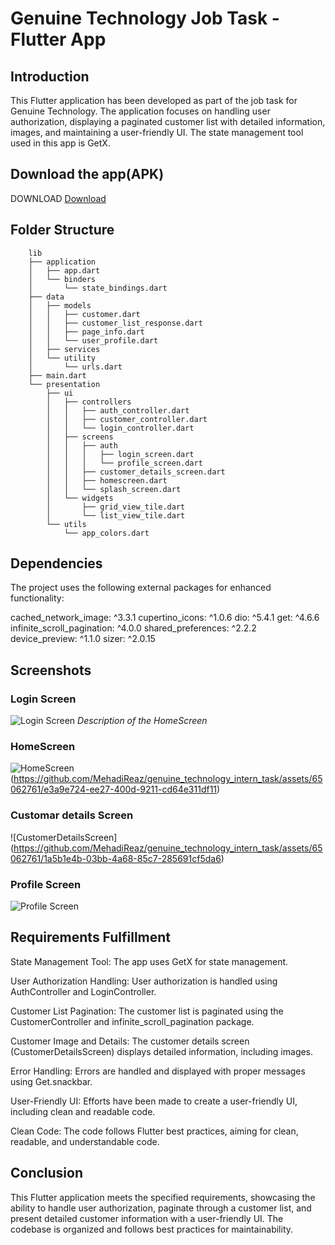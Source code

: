 # Genuine Technology Job Task - Flutter App

## Introduction

This Flutter application has been developed as part of the job task for Genuine Technology. The application focuses on handling user authorization, displaying a paginated customer list with detailed information, images, and maintaining a user-friendly UI. The state management tool used in this app is GetX.

## Download the app(APK)
 DOWNLOAD
 [Download](https://drive.google.com/file/d/1RfRCj4jWerhws1TZmfkzndL761V53GJn/view?usp=sharing)


## Folder Structure

        lib
        ├── application
        │   ├── app.dart
        │   └── binders
        │       └── state_bindings.dart
        ├── data
        │   ├── models
        │   │   ├── customer.dart
        │   │   ├── customer_list_response.dart
        │   │   ├── page_info.dart
        │   │   └── user_profile.dart
        │   ├── services
        │   └── utility
        │       └── urls.dart
        ├── main.dart
        └── presentation
            ├── ui
            │   ├── controllers
            │   │   ├── auth_controller.dart
            │   │   ├── customer_controller.dart
            │   │   └── login_controller.dart
            │   ├── screens
            │   │   ├── auth
            │   │   │   ├── login_screen.dart
            │   │   │   └── profile_screen.dart
            │   │   ├── customer_details_screen.dart
            │   │   ├── homescreen.dart
            │   │   └── splash_screen.dart
            │   └── widgets
            │       ├── grid_view_tile.dart
            │       └── list_view_tile.dart
            └── utils
                └── app_colors.dart

## Dependencies

The project uses the following external packages for enhanced functionality:

cached_network_image: ^3.3.1
cupertino_icons: ^1.0.6
dio: ^5.4.1
get: ^4.6.6
infinite_scroll_pagination: ^4.0.0
shared_preferences: ^2.2.2
device_preview: ^1.1.0
sizer: ^2.0.15

## Screenshots

### Login Screen

![Login Screen](https://github.com/MehadiReaz/genuine_technology_intern_task/assets/65062761/f5bf4862-457a-4944-b742-9ca44afd3baf)
_Description of the HomeScreen_

### HomeScreen

![HomeScreen](https://github.com/MehadiReaz/genuine_technology_intern_task/assets/65062761/4b4b60ca-afe2-4640-8ff6-419fe2999eea)(https://github.com/MehadiReaz/genuine_technology_intern_task/assets/65062761/e3a9e724-ee27-400d-9211-cd64e311df11)

### Customar details Screen

![CustomerDetailsScreen]
(https://github.com/MehadiReaz/genuine_technology_intern_task/assets/65062761/1a5b1e4b-03bb-4a68-85c7-285691cf5da6)

### Profile Screen
![Profile Screen](https://github.com/MehadiReaz/genuine_technology_intern_task/assets/65062761/ad977f0a-811e-4e10-89e1-858aeb271c21)


## Requirements Fulfillment

State Management Tool: The app uses GetX for state management.

User Authorization Handling: User authorization is handled using AuthController and LoginController.

Customer List Pagination: The customer list is paginated using the CustomerController and infinite_scroll_pagination package.

Customer Image and Details: The customer details screen (CustomerDetailsScreen) displays detailed information, including images.

Error Handling: Errors are handled and displayed with proper messages using Get.snackbar.

User-Friendly UI: Efforts have been made to create a user-friendly UI, including clean and readable code.

Clean Code: The code follows Flutter best practices, aiming for clean, readable, and understandable code.

## Conclusion

This Flutter application meets the specified requirements, showcasing the ability to handle user authorization, paginate through a customer list, and present detailed customer information with a user-friendly UI. The codebase is organized and follows best practices for maintainability.
